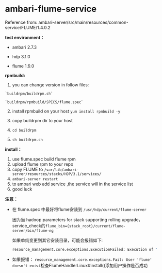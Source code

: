# ambari-flume-service

Reference from: ambari-server/src/main/resources/common-service/FLUME/1.4.0.2

**test environment：**

- ambari 2.7.3

- hdp 3.1.0

- flume 1.9.0

**rpmbuild:**

  1. you can change version in follow files:

    `buildrpm/buildrpm.sh`

    `buildrpm/rpmbuild/SPECS/flume.spec`

  2. install rpmbuild on your host `yum install rpmbuild -y`

  3. copy buildrpm dir to your host

  4. `cd buildrpm`

  5. `sh buildrpm.sh`

**install：**

1. use flume.spec build flume rpm
2. upload flume rpm to your repo
3. copy FLUME to `/var/lib/ambari-server/resources/stacks/HDP/3.1/services/`
4. `ambari-server restart`
5. to ambari web add service ,the service will in the service list
6. good luck

**注意：**

- 在 flume.spec 中最好将flume安装到 `/usr/hdp/current/flume-server`

  因为当 hadoop parameters for stack supporting rolling upgrade，service_check的`flume_bin={stack_root}/current/flume-server/bin/flume-ng`

  如果单纯变更到其它安装目录，可能会报错如下:
  ```bash
  resource_management.core.exceptions.ExecutionFailed: Execution of 'env JAVA_HOME=/usr/jdk64/jdk1.8.0_112 /usr/hdp/current/flume-server/bin/flume-ng version' returned 126. env: /usr/hdp/current/flume-server/bin/flume-ng: Permission denied
  ```

- 如果报错：
`resource_management.core.exceptions.Fail: User 'flume' doesn't exist`检查FlumeHandlerLinux#install()添加用户操作是否成功
